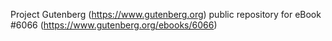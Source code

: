 Project Gutenberg (https://www.gutenberg.org) public repository for eBook #6066 (https://www.gutenberg.org/ebooks/6066)